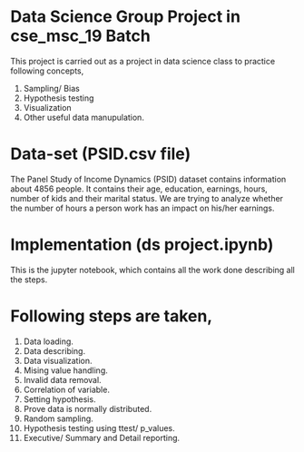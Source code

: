# Data Science Group Project in cse_msc_19 Batch

This project is carried out as a project in data science class to practice following concepts,

01) Sampling/ Bias
02) Hypothesis testing
03) Visualization
03) Other useful data manupulation.

# Data-set (PSID.csv file)
The Panel Study of Income Dynamics (PSID) dataset contains information about 4856 people. It contains their age, education, earnings, hours, number of kids and their marital status. We are trying to analyze whether the number of hours a person work has an impact on his/her earnings.

# Implementation (ds project.ipynb)
This is the jupyter notebook, which contains all the work done describing all the steps.

# Following steps are taken,
01) Data loading.
02) Data describing.
03) Data visualization.
04) Mising value handling.
05) Invalid data removal.
06) Correlation of variable.
07) Setting hypothesis.
08) Prove data is normally distributed.
09) Random sampling.
10) Hypothesis testing using ttest/ p_values.
11) Executive/ Summary and Detail reporting.
